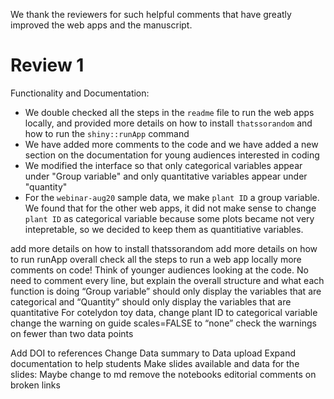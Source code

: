 We thank the reviewers for such helpful comments that have greatly improved the web apps and the manuscript.

# Review 1

Functionality and Documentation:
- We double checked all the steps in the `readme` file to run the web apps locally, and provided more details on how to install `thatssorandom` and how to run the `shiny::runApp` command
- We have added more comments to the code and we have added a new section on the documentation for young audiences interested in coding
- We modified the interface so that only categorical variables appear under "Group variable" and only quantitative variables appear under "quantity"
- For the `webinar-aug20` sample data, we make `plant ID` a group variable. We found that for the other web apps, it did not make sense to change `plant ID` as categorical variable because some plots became not very intepretable, so we decided to keep them as quantitiative variables.

add more details on how to install thatssorandom
add more details on how to run runApp
overall check all the steps to run a web app locally
more comments on code! Think of younger audiences looking at the code. No need to comment every line, but explain the overall structure and what each function is doing
“Group variable” should only display the variables that are categorical and “Quantity” should only display the variables that are quantitative
For cotelydon toy data, change plant ID to categorical variable
change the warning on guide scales=FALSE to “none”
check the warnings on fewer than two data points

Add DOI to references
Change Data summary to Data upload
Expand documentation to help students
Make slides available and data for the slides: Maybe change to md
remove the notebooks
editorial comments on broken links